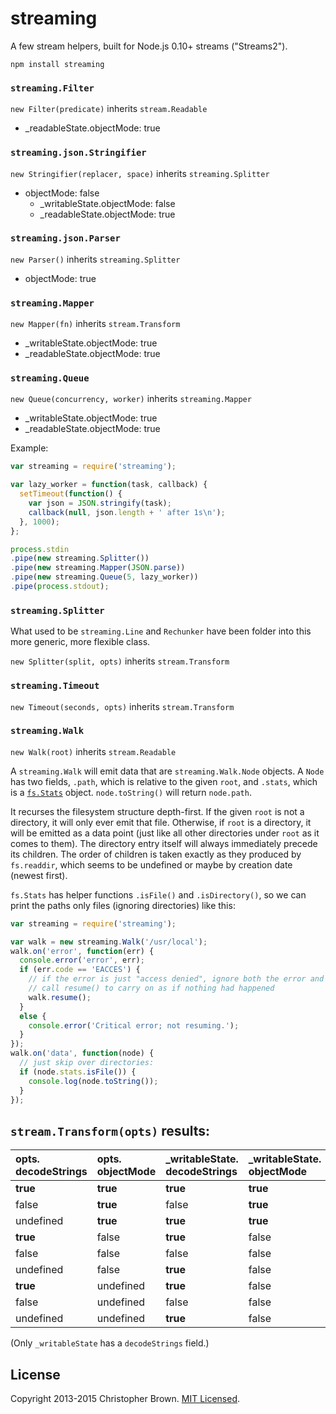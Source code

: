 # streaming

A few stream helpers, built for Node.js 0.10+ streams ("Streams2").

    npm install streaming


### `streaming.Filter`

`new Filter(predicate)` inherits `stream.Readable`

* _readableState.objectMode: true


### `streaming.json.Stringifier`

`new Stringifier(replacer, space)` inherits `streaming.Splitter`

* objectMode: false
  * _writableState.objectMode: false
  * _readableState.objectMode: true


### `streaming.json.Parser`

`new Parser()` inherits `streaming.Splitter`

* objectMode: true


### `streaming.Mapper`

`new Mapper(fn)` inherits `stream.Transform`

* _writableState.objectMode: true
* _readableState.objectMode: true


### `streaming.Queue`

`new Queue(concurrency, worker)` inherits `streaming.Mapper`

* _writableState.objectMode: true
* _readableState.objectMode: true

Example:

```javascript
var streaming = require('streaming');

var lazy_worker = function(task, callback) {
  setTimeout(function() {
    var json = JSON.stringify(task);
    callback(null, json.length + ' after 1s\n');
  }, 1000);
};

process.stdin
.pipe(new streaming.Splitter())
.pipe(new streaming.Mapper(JSON.parse))
.pipe(new streaming.Queue(5, lazy_worker))
.pipe(process.stdout);
```


### `streaming.Splitter`

What used to be `streaming.Line` and `Rechunker` have been folder into this more generic, more flexible class.

`new Splitter(split, opts)` inherits `stream.Transform`


### `streaming.Timeout`

`new Timeout(seconds, opts)` inherits `stream.Transform`

### `streaming.Walk`

`new Walk(root)` inherits `stream.Readable`

A `streaming.Walk` will emit data that are `streaming.Walk.Node` objects. A `Node` has two fields, `.path`, which is relative to the given `root`, and `.stats`, which is a [`fs.Stats`](http://nodejs.org/api/fs.html#fs_class_fs_stats) object. `node.toString()` will return `node.path`.

It recurses the filesystem structure depth-first. If the given `root` is not a directory, it will only ever emit that file. Otherwise, if `root` is a directory, it will be emitted as a data point (just like all other directories under `root` as it comes to them). The directory entry itself will always immediately precede its children. The order of children is taken exactly as they produced by `fs.readdir`, which seems to be undefined or maybe by creation date (newest first).

`fs.Stats` has helper functions `.isFile()` and `.isDirectory()`, so we can print the paths only files (ignoring directories) like this:

```javascript
var streaming = require('streaming');

var walk = new streaming.Walk('/usr/local');
walk.on('error', function(err) {
  console.error('error', err);
  if (err.code == 'EACCES') {
    // if the error is just "access denied", ignore both the error and the file.
    // call resume() to carry on as if nothing had happened
    walk.resume();
  }
  else {
    console.error('Critical error; not resuming.');
  }
});
walk.on('data', function(node) {
  // just skip over directories:
  if (node.stats.isFile()) {
    console.log(node.toString());
  }
});
```


## `stream.Transform(opts)` results:

<!-- the space after each period is to allow a line break -->
| opts. decodeStrings | opts. objectMode | _writableState. decodeStrings | _writableState. objectMode | _readableState. objectMode |
|:----|:----|:----|:----|:----|
| **true** | **true** | **true** | **true** | **true** |
| false | **true** | false | **true** | **true** |
| undefined | **true** | **true** | **true** | **true** |
| **true** | false | **true** | false | false |
| false | false | false | false | false |
| undefined | false | **true** | false | false |
| **true** | undefined | **true** | false | false |
| false | undefined | false | false | false |
| undefined | undefined | **true** | false | false |

(Only `_writableState` has a `decodeStrings` field.)

<!--
var booleans = [true, false, undefined];
function log_row(values) { console.log('| ' + values.join(' | ') + ' |'); };
(function() {
  log_row(['decodeStrings', 'objectMode',
    '_writableState.decodeStrings', '_writableState.objectMode', '_readableState.objectMode']);
  booleans.forEach(function(objectMode) {
    booleans.forEach(function(decodeStrings) {
      var t = new stream.Transform({objectMode: objectMode, decodeStrings: decodeStrings});
      log_row([decodeStrings, objectMode,
        t._writableState.decodeStrings, t._writableState.objectMode, t._readableState.objectMode]);
    });
  })
})();
-->


## License

Copyright 2013-2015 Christopher Brown. [MIT Licensed](http://chbrown.github.io/licenses/MIT/#2013-2015).
